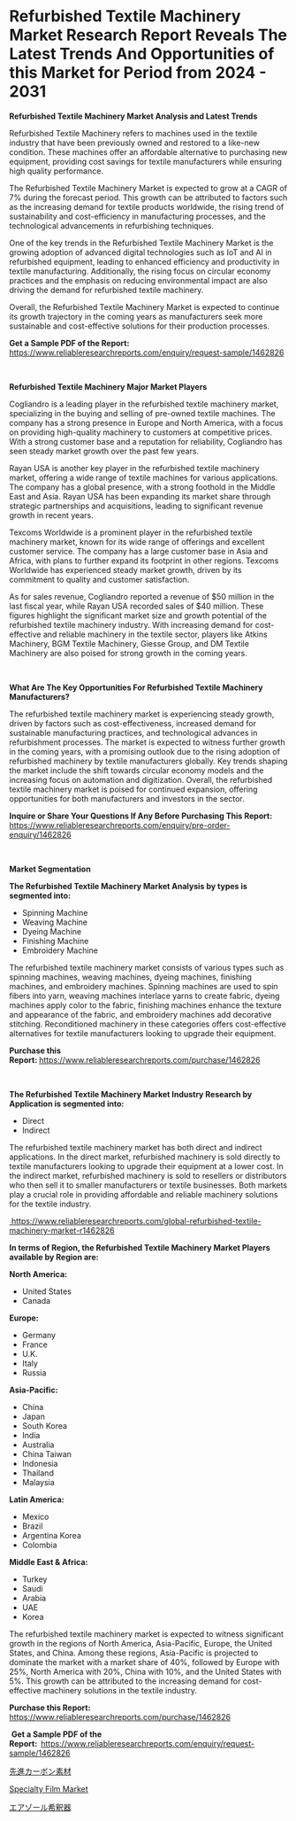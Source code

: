 <p><h1>Refurbished Textile Machinery Market Research Report Reveals The Latest Trends And Opportunities of this Market for Period from 2024 - 2031</h1></p><p><strong>Refurbished Textile Machinery Market Analysis and Latest Trends</strong></p>
<p><p>Refurbished Textile Machinery refers to machines used in the textile industry that have been previously owned and restored to a like-new condition. These machines offer an affordable alternative to purchasing new equipment, providing cost savings for textile manufacturers while ensuring high quality performance.</p><p>The Refurbished Textile Machinery Market is expected to grow at a CAGR of 7% during the forecast period. This growth can be attributed to factors such as the increasing demand for textile products worldwide, the rising trend of sustainability and cost-efficiency in manufacturing processes, and the technological advancements in refurbishing techniques. </p><p>One of the key trends in the Refurbished Textile Machinery Market is the growing adoption of advanced digital technologies such as IoT and AI in refurbished equipment, leading to enhanced efficiency and productivity in textile manufacturing. Additionally, the rising focus on circular economy practices and the emphasis on reducing environmental impact are also driving the demand for refurbished textile machinery.</p><p>Overall, the Refurbished Textile Machinery Market is expected to continue its growth trajectory in the coming years as manufacturers seek more sustainable and cost-effective solutions for their production processes.</p></p>
<p><strong>Get a Sample PDF of the Report:&nbsp;</strong> <a href="https://www.reliableresearchreports.com/enquiry/request-sample/1462826">https://www.reliableresearchreports.com/enquiry/request-sample/1462826</a></p>
<p>&nbsp;</p>
<p><strong>Refurbished Textile Machinery Major Market Players</strong></p>
<p><p>Cogliandro is a leading player in the refurbished textile machinery market, specializing in the buying and selling of pre-owned textile machines. The company has a strong presence in Europe and North America, with a focus on providing high-quality machinery to customers at competitive prices. With a strong customer base and a reputation for reliability, Cogliandro has seen steady market growth over the past few years.</p><p>Rayan USA is another key player in the refurbished textile machinery market, offering a wide range of textile machines for various applications. The company has a global presence, with a strong foothold in the Middle East and Asia. Rayan USA has been expanding its market share through strategic partnerships and acquisitions, leading to significant revenue growth in recent years.</p><p>Texcoms Worldwide is a prominent player in the refurbished textile machinery market, known for its wide range of offerings and excellent customer service. The company has a large customer base in Asia and Africa, with plans to further expand its footprint in other regions. Texcoms Worldwide has experienced steady market growth, driven by its commitment to quality and customer satisfaction.</p><p>As for sales revenue, Cogliandro reported a revenue of $50 million in the last fiscal year, while Rayan USA recorded sales of $40 million. These figures highlight the significant market size and growth potential of the refurbished textile machinery industry. With increasing demand for cost-effective and reliable machinery in the textile sector, players like Atkins Machinery, BGM Textile Machinery, Giesse Group, and DM Textile Machinery are also poised for strong growth in the coming years.</p></p>
<p>&nbsp;</p>
<p><strong>What Are The Key Opportunities For Refurbished Textile Machinery Manufacturers?</strong></p>
<p><p>The refurbished textile machinery market is experiencing steady growth, driven by factors such as cost-effectiveness, increased demand for sustainable manufacturing practices, and technological advances in refurbishment processes. The market is expected to witness further growth in the coming years, with a promising outlook due to the rising adoption of refurbished machinery by textile manufacturers globally. Key trends shaping the market include the shift towards circular economy models and the increasing focus on automation and digitization. Overall, the refurbished textile machinery market is poised for continued expansion, offering opportunities for both manufacturers and investors in the sector.</p></p>
<p><strong>Inquire or Share Your Questions If Any Before Purchasing This Report:</strong> <a href="https://www.reliableresearchreports.com/enquiry/pre-order-enquiry/1462826">https://www.reliableresearchreports.com/enquiry/pre-order-enquiry/1462826</a></p>
<p>&nbsp;</p>
<p><strong>Market Segmentation</strong></p>
<p><strong>The Refurbished Textile Machinery Market Analysis by types is segmented into:</strong></p>
<p><ul><li>Spinning Machine</li><li>Weaving Machine</li><li>Dyeing Machine</li><li>Finishing Machine</li><li>Embroidery Machine</li></ul></p>
<p><p>The refurbished textile machinery market consists of various types such as spinning machines, weaving machines, dyeing machines, finishing machines, and embroidery machines. Spinning machines are used to spin fibers into yarn, weaving machines interlace yarns to create fabric, dyeing machines apply color to the fabric, finishing machines enhance the texture and appearance of the fabric, and embroidery machines add decorative stitching. Reconditioned machinery in these categories offers cost-effective alternatives for textile manufacturers looking to upgrade their equipment.</p></p>
<p><strong>Purchase this Report:&nbsp;</strong><a href="https://www.reliableresearchreports.com/purchase/1462826">https://www.reliableresearchreports.com/purchase/1462826</a></p>
<p>&nbsp;</p>
<p><strong>The Refurbished Textile Machinery Market Industry Research by Application is segmented into:</strong></p>
<p><ul><li>Direct</li><li>Indirect</li></ul></p>
<p><p>The refurbished textile machinery market has both direct and indirect applications. In the direct market, refurbished machinery is sold directly to textile manufacturers looking to upgrade their equipment at a lower cost. In the indirect market, refurbished machinery is sold to resellers or distributors who then sell it to smaller manufacturers or textile businesses. Both markets play a crucial role in providing affordable and reliable machinery solutions for the textile industry.</p></p>
<p><a href="https://www.reliableresearchreports.com/global-refurbished-textile-machinery-market-r1462826">&nbsp;https://www.reliableresearchreports.com/global-refurbished-textile-machinery-market-r1462826</a></p>
<p><strong>In terms of Region, the Refurbished Textile Machinery Market Players available by Region are:</strong></p>
<p>
    <p> <strong> North America: </strong>
        <ul>
            <li>United States</li>
            <li>Canada</li>
        </ul>
        </p> 
    <p> <strong> Europe: </strong>
        <ul>
            <li>Germany</li>
            <li>France</li>
            <li>U.K.</li>
            <li>Italy</li>
            <li>Russia</li>
        </ul>
        </p> 
    <p> <strong> Asia-Pacific: </strong>
        <ul>
            <li>China</li>
            <li>Japan</li>
            <li>South Korea</li>
            <li>India</li>
            <li>Australia</li>
            <li>China Taiwan</li>
            <li>Indonesia</li>
            <li>Thailand</li>
            <li>Malaysia</li>
        </ul>
        </p> 
    <p> <strong> Latin America: </strong>
        <ul>
            <li>Mexico</li>
            <li>Brazil</li>
            <li>Argentina Korea</li>
            <li>Colombia</li>
        </ul>
        </p> 
    <p> <strong> Middle East & Africa: </strong>
        <ul>
            <li>Turkey</li>
            <li>Saudi</li>
            <li>Arabia</li>
            <li>UAE</li>
            <li>Korea</li>
        </ul>
    </p>
    </p>
<p><p>The refurbished textile machinery market is expected to witness significant growth in the regions of North America, Asia-Pacific, Europe, the United States, and China. Among these regions, Asia-Pacific is projected to dominate the market with a market share of 40%, followed by Europe with 25%, North America with 20%, China with 10%, and the United States with 5%. This growth can be attributed to the increasing demand for cost-effective machinery solutions in the textile industry.</p></p>
<p><strong>Purchase this Report: </strong><a href="https://www.reliableresearchreports.com/purchase/1462826">https://www.reliableresearchreports.com/purchase/1462826</a></p>
<p>&nbsp;<strong>Get a Sample PDF of the Report:&nbsp;&nbsp;</strong><a href="https://www.reliableresearchreports.com/enquiry/request-sample/1462826">https://www.reliableresearchreports.com/enquiry/request-sample/1462826</a></p>
<p><strong></strong></p>
<p><p><a href="https://github.com/efcvopdgkdx128/Market-Research-Report-List-1/blob/main/945606641207.md">先進カーボン素材</a></p><p><a href="https://issuu.com/reportprime-2/docs/specialty-film-market-size-2030.pptx">Specialty Film Market</a></p><p><a href="https://github.com/hwbcz413288296/Market-Research-Report-List-1/blob/main/662596141208.md">エアゾール希釈器</a></p></p>